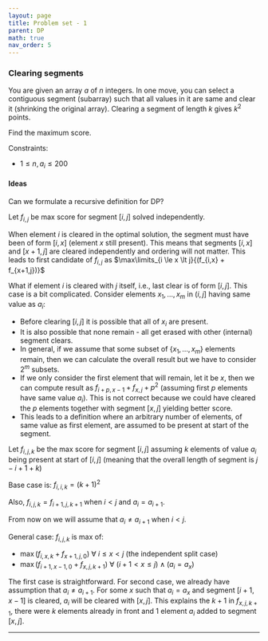 ```yaml
---
layout: page
title: Problem set - 1
parent: DP
math: true
nav_order: 5
---
```


### Clearing segments

You are given an array $a$ of $n$ integers.
In one move, you can select a contiguous segment (subarray)
such that all values in it are same and clear it (shrinking the original array). Clearing
a segment of length $k$ gives $k^2$ points.

Find the maximum score.

Constraints:
- $1 \le n, a_i \le 200$

#### Ideas

Can we formulate a recursive definition for DP?

Let $f_{i,j}$ be max score for segment $[i, j]$ solved independently.

When element $i$ is cleared in the optimal solution,
the segment must have been of form $[i, x]$ (element $x$ still present).
This means that segments $[i, x]$ and $[x+1, j]$ are cleared
independently and ordering will not matter. This leads
to first candidate of $f_{i,j}$ as $\max\limits_{i \le x \lt j}{(f_{i,x} + f_{x+1,j})}$

What if element $i$ is cleared with $j$ itself, i.e., last
clear is of form $[i, j]$. This case is a bit complicated.
Consider elements $x_1,\ldots,x_m$ in $(i,j]$ having same
value as $a_i$:
- Before clearing $[i, j]$ it is possible that all of $x_i$ are present.
- It is also possible that none remain - all get erased with
  other (internal) segment clears.
- In general, if we assume that some subset of $\{x_1, \ldots, x_m\}$ elements
  remain, then we can
  calculate the overall result but we have to consider $2^m$ subsets.
- If we only consider the first element that will remain, let it be $x$,
  then we can compute result as $f_{i+p,x-1} + f_{x,j} + p^2$ (assuming first $p$ elements have same
  value $a_i$). This is not correct because we could have
  cleared the $p$ elements together with segment $[x, j]$ yielding
  better score.
- This leads to a definition where an arbitrary number of elements,
  of same value as first element,
  are assumed to be present at start of the segment.

Let $f_{i,j,k}$ be the max score for segment $[i, j]$ assuming
$k$ elements of value $a_i$ being present at start of $[i, j]$ (meaning that
the overall length of segment is $j - i + 1 + k$)

Base case is: $f_{i, i, k} = (k + 1)^2$

Also, $f_{i,j,k} = f_{i+1,j,k+1}$ when $i \lt j$ and $a_i = a_{i+1}$.

From now on we will assume that $a_i \neq a_{i+1}$ when $i \lt j$.

General case: $f_{i, j, k}$ is max of:
- $\max(f_{i, x, k} + f_{x + 1, j, 0})$ $\forall$ $i \le x \lt j$ (the independent split case)
- $\max(f_{i+1,x-1,0} + f_{x,j,k+1})$ $\forall$ $(i + 1 \lt x \le j) \land (a_i = a_x)$

The first case is straightforward. For second case, we already
have assumption that $a_i \neq a_{i+1}$. For some $x$ such that $a_i = a_x$
and segment $[i+1,x-1]$ is cleared, $a_i$ will be cleared with $[x, j]$. This explains
the $k+1$ in $f_{x,j,k+1}$, there were $k$ elements already in front and
$1$ element $a_i$ added to segment $[x, j]$.

***